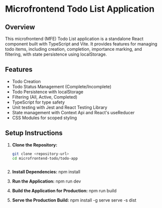 # Microfrontend Todo List Application

## Overview

This microfrontend (MFE) Todo List application is a standalone React component built with TypeScript and Vite. It provides features for managing todo items, including creation, completion, importance marking, and filtering, with state persistence using localStorage.

## Features

- Todo Creation
- Todo Status Management (Complete/Incomplete)
- Todo Persistence with localStorage
- Filtering (All, Active, Completed)
- TypeScript for type safety
- Unit testing with Jest and React Testing Library
- State management with Context Api and React's useReducer
- CSS Modules for scoped styling

## Setup Instructions

1. **Clone the Repository:**

   ```bash
   git clone <repository-url>
   cd microfrontend-todo/todo-app



   ```

2. **Install Dependencies:**
   npm install

3. **Run the Application:**
   npm run dev

4. **Build the Application for Production:**
   npm run build

5. **Serve the Production Build:**
   npm install -g serve
   serve -s dist

```

```
